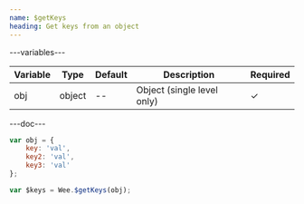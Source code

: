 ```yaml
---
name: $getKeys
heading: Get keys from an object
---
```


---variables---

| Variable | Type   | Default | Description                | Required |
| -------- | ------ | ------- | -------------------------- | -------- |
| obj      | object | --      | Object (single level only) | &#10003; |

---doc---

```javascript
var obj = {
	key: 'val',
	key2: 'val',
	key3: 'val'
};

var $keys = Wee.$getKeys(obj);
```